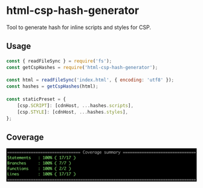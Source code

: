 # html-csp-hash-generator

Tool to generate hash for inline scripts and styles for CSP.

## Usage

```js
const { readFileSync } = require('fs');
const getCspHashes = require('html-csp-hash-generator');

const html = readFileSync('index.html', { encoding: 'utf8' });
const hashes = getCspHashes(html);

const staticPreset = {
    [csp.SCRIPT]: [cdnHost, ...hashes.scripts],
    [csp.STYLE]: [cdnHost, ...hashes.styles],
};
```

## Coverage

![coverage](./public/coverage.png)
